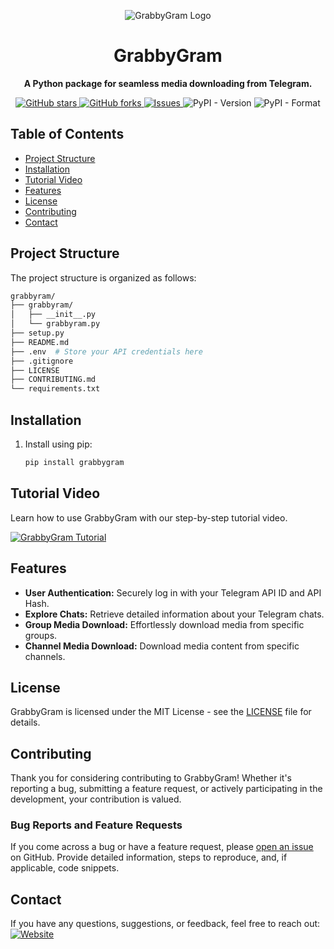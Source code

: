 <p align="center">
  <img src="https://i.ibb.co/CKWk4wD/1701755216253.jpg" alt="GrabbyGram Logo">
</p>

<h1 align="center">GrabbyGram</h1>

<p align="center">
  <strong>A Python package for seamless media downloading from Telegram.</strong>
</p>

<p align="center">
  <a href="https://github.com/kavidu-dilhara/GrabbyGram/stargazers">
            <img src="https://img.shields.io/github/stars/kavidu-dilhara/GrabbyGram?style=social" alt="GitHub stars">
        </a>
        <a href="https://github.com/kavidu-dilhara/GrabbyGram/network">
            <img src="https://img.shields.io/github/forks/kavidu-dilhara/GrabbyGram?style=social" alt="GitHub forks">
        </a>
        
  <a href="https://github.com/kavidu-dilhara/GrabbyGram/issues">
    <img src="https://img.shields.io/github/issues/kavidu-dilhara/GrabbyGram" alt="Issues">
  </a>
<img alt="PyPI - Version" src="https://img.shields.io/pypi/v/grabbygram">
<img alt="PyPI - Format" src="https://img.shields.io/pypi/format/grabbygram">

</p>



## Table of Contents

- [Project Structure](#project-structure)
- [Installation](#installation)
- [Tutorial Video](#tutorial-video)
- [Features](#features)
- [License](#license)
- [Contributing](#contributing)
- [Contact](#contact)

## Project Structure
The project structure is organized as follows:

```bash
grabbyram/
├── grabbyram/
│   ├── __init__.py
│   └── grabbyram.py
├── setup.py
├── README.md
├── .env  # Store your API credentials here
├── .gitignore
├── LICENSE
├── CONTRIBUTING.md
└── requirements.txt
```

## Installation

1. Install using pip:

   ```bash
   pip install grabbygram
   ```
## Tutorial Video

Learn how to use GrabbyGram with our step-by-step tutorial video.

[![GrabbyGram Tutorial](https://i.ibb.co/j65BFqp/image.jpg)](#)

## Features

- **User Authentication:** Securely log in with your Telegram API ID and API Hash.
- **Explore Chats:** Retrieve detailed information about your Telegram chats.
- **Group Media Download:** Effortlessly download media from specific groups.
- **Channel Media Download:** Download media content from specific channels.


## License

GrabbyGram is licensed under the MIT License - see the [LICENSE](LICENSE) file for details.  

## Contributing

Thank you for considering contributing to GrabbyGram! Whether it's reporting a bug, submitting a feature request, or actively participating in the development, your contribution is valued.

### Bug Reports and Feature Requests

If you come across a bug or have a feature request, please [open an issue](https://github.com/kavidu-dilhara/GrabbyGram/issues) on GitHub. Provide detailed information, steps to reproduce, and, if applicable, code snippets.

## Contact

If you have any questions, suggestions, or feedback, feel free to reach out:
[![Website](https://img.shields.io/badge/Website-www.kavidudilhara.eu.org-blue)](https://www.kavidudilhara.eu.org/)
